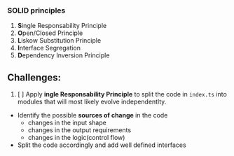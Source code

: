 ### SOLID principles

1. **S**ingle Responsability Principle
2. **O**pen/Closed Principle
3. **L**iskow Substitution Principle
4. **I**nterface Segregation
5. **D**ependency Inversion Principle

## Challenges:

1. [ ] Apply **ingle Responsability Principle** to split the code in `index.ts` into modules that will most likely evolve independentlty.

- Identify the possible **sources of change** in the code
  - changes in the input shape
  - changes in the output requirements
  - changes in the logic(control flow)
- Split the code accordingly and add well defined interfaces
